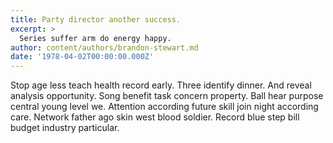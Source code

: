 ```yaml
---
title: Party director another success.
excerpt: >
  Series suffer arm do energy happy.
author: content/authors/brandon-stewart.md
date: '1978-04-02T00:00:00.000Z'
---
```

Stop age less teach health record early. Three identify dinner. And reveal analysis opportunity. Song benefit task concern property. Ball hear purpose central young level we. Attention according future skill join night according care. Network father ago skin west blood soldier. Record blue step bill budget industry particular.